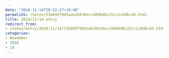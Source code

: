 ```yaml
---
date: "2018-11-14T20:52:27+10:00"
permalink: /notes/53b0957985ada2b630ecc0d9bd0c25cc1c0dbc84.html
title: 2018/11/14 entry
redirect_from:
- /notes/entry/2018/11/14/53b0957985ada2b630ecc0d9bd0c25cc1c0dbc84.html
categories:
- November
- 2018
- 14
---
```

